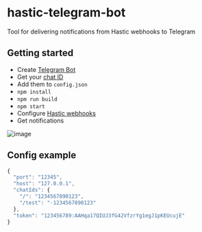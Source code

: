 # hastic-telegram-bot
Tool for delivering notifications from Hastic webhooks to Telegram

## Getting started
- Create [Telegram Bot](https://core.telegram.org/bots)
- Get your [chat ID](https://stackoverflow.com/a/32572159)
- Add them to `config.json`
- `npm install`
- `npm run build`
- `npm start`
- Configure [Hastic webhooks](https://github.com/hastic/hastic-server/wiki/Webhooks)
- Get notifications

![image](https://user-images.githubusercontent.com/1022757/60738248-4d11bf00-9f66-11e9-851c-529250f4507d.png)

## Config example
```javascript
{
  "port": "12345",
  "host": "127.0.0.1",
  "chatIds": {
    "/": "1234567890123",
    "/test": "-1234567890123"
  },
  "token": "123456789:AAHqa17QIUJ3fG42VfzrYg1egJ1pKEUcujE"
}
```
